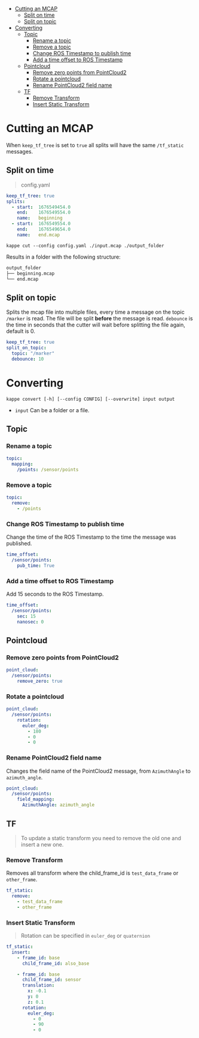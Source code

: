 - [Cutting an MCAP](#cutting-an-mcap)
  - [Split on time](#split-on-time)
  - [Split on topic](#split-on-topic)
- [Converting](#converting)
  - [Topic](#topic)
    - [Rename a topic](#rename-a-topic)
    - [Remove a topic](#remove-a-topic)
    - [Change ROS Timestamp to publish time](#change-ros-timestamp-to-publish-time)
    - [Add a time offset to ROS Timestamp](#add-a-time-offset-to-ros-timestamp)
  - [Pointcloud](#pointcloud)
    - [Remove zero points from PointCloud2](#remove-zero-points-from-pointcloud2)
    - [Rotate a pointcloud](#rotate-a-pointcloud)
    - [Rename PointCloud2 field name](#rename-pointcloud2-field-name)
  - [TF](#tf)
    - [Remove Transform](#remove-transform)
    - [Insert Static Transform](#insert-static-transform)

# Cutting an MCAP

When `keep_tf_tree` is set to `true` all splits will have the same `/tf_static` messages.

## Split on time

> config.yaml

```yaml
keep_tf_tree: true
splits:
  - start:  1676549454.0
    end:    1676549554.0
    name:   beginning
  - start:  1676549554.0
    end:    1676549654.0
    name:   end.mcap
```

`kappe cut --config config.yaml ./input.mcap ./output_folder`

Results in a folder with the following structure:

```bash
output_folder
├── beginning.mcap
└── end.mcap
```

## Split on topic

Splits the mcap file into multiple files, every time a message on the topic `/marker` is read.
The file will be split **before** the message is read.
`debounce` is the time in seconds that the cutter will wait before splitting the file again, default is 0.

```yaml
keep_tf_tree: true
split_on_topic:
  topic: "/marker"
  debounce: 10

```

# Converting

`kappe convert [-h] [--config CONFIG] [--overwrite] input output`

- `input` Can be a folder or a file.

## Topic

### Rename a topic

```yaml
topic:
  mapping:
    /points: /sensor/points
```

### Remove a topic

```yaml
topic:
  remove:
    - /points
```

### Change ROS Timestamp to publish time

Change the time of the ROS Timestamp to the time the message was published.

```yaml
time_offset:
  /sensor/points:
    pub_time: True
```

### Add a time offset to ROS Timestamp

Add 15 seconds to the ROS Timestamp.

```yaml
time_offset:
  /sensor/points:
    sec: 15
    nanosec: 0
```

## Pointcloud

### Remove zero points from PointCloud2

```yaml
point_cloud:
  /sensor/points:
    remove_zero: true
```

### Rotate a pointcloud

```yaml
point_cloud:
  /sensor/points:
    rotation:
      euler_deg:
        - 180
        - 0
        - 0
```

### Rename PointCloud2 field name

Changes the field name of the PointCloud2 message, from `AzimuthAngle` to `azimuth_angle`.

```yaml
point_cloud:
  /sensor/points:
    field_mapping:
      AzimuthAngle: azimuth_angle
```

## TF

> To update a static transform you need to remove the old one and insert a new one.

### Remove Transform

Removes all transform where the child_frame_id is `test_data_frame` or `other_frame`.

```yaml
tf_static:
  remove:
    - test_data_frame
    - other_frame
```

### Insert Static Transform

> Rotation can be specified in `euler_deg` or `quaternion`

```yaml
tf_static:
  insert:
    - frame_id: base
      child_frame_id: also_base

    - frame_id: base
      child_frame_id: sensor
      translation:
        x: -0.1
        y: 0
        z: 0.1
      rotation:
        euler_deg:
          - 0
          - 90
          - 0
```
